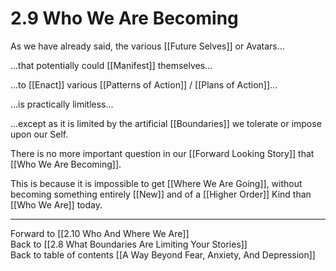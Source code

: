 # 2.9 Who We Are Becoming

As we have already said, the various [[Future Selves]] or Avatars...

...that potentially could [[Manifest]] themselves...

...to [[Enact]] various [[Patterns of Action]] / [[Plans of Action]]... 

...is practically limitless... 

...except as it is limited by the artificial [[Boundaries]] we tolerate or impose upon our Self. 

There is no more important question in our [[Forward Looking Story]] that [[Who We Are Becoming]].  

This is because it is impossible to get [[Where We Are Going]], without becoming something entirely [[New]] and of a [[Higher Order]] Kind than [[Who We Are]] today. 

___

Forward to [[2.10 Who And Where We Are]]          
Back to [[2.8 What Boundaries Are Limiting Your Stories]]        
Back to table of contents [[A Way Beyond Fear, Anxiety, And Depression]]    
